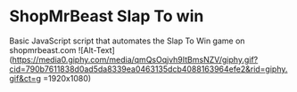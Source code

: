 # ShopMrBeast Slap To win
Basic JavaScript script that automates the Slap To Win game on shopmrbeast.com
![Alt-Text](https://media0.giphy.com/media/qmQsOqjvh9ItBmsNZV/giphy.gif?cid=790b7611838d0ad5da8339ea0463135dcb4088163964efe2&rid=giphy.gif&ct=g =1920x1080)

